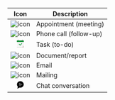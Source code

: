 <!-- markdownlint-disable-file MD041 -->
| Icon | Description |
|:-:|---|
| ![icon](../../../../common/icons/appointment.png ) | Appointment (meeting) |
| ![icon](../../../../common/icons/phone.png) |  Phone call (follow-up) |
| ![icon](../../../../common/icons/appointment-task.png) | Task (to-do) |
| ![icon](../../../../common/icons/document.png) | Document/report |
| ![icon](../../../../common/icons/pref-email.png) | Email |
| ![icon](../../../../common/icons/singlecolour/mailings.png) | Mailing |
| ![icon](../../../../common/icons/chat.png) | Chat conversation |
